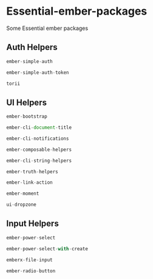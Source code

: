 # Essential-ember-packages
Some Essential ember packages

## Auth Helpers
```javascript
ember-simple-auth
```
```javascript
ember-simple-auth-token
```
```javascript
torii
```

## UI Helpers
```javascript
ember-bootstrap
```
```javascript
ember-cli-document-title
```
```javascript
ember-cli-notifications
```
```javascript
ember-composable-helpers
```
```javascript
ember-cli-string-helpers
```
```javascript
ember-truth-helpers
```
```javascript
ember-link-action
```
```javascript
ember-moment
```
```javascript
ui-dropzone
```


## Input Helpers
```javascript
ember-power-select
```
```javascript
ember-power-select-with-create
```
```javascript
emberx-file-input
```
```javascript
ember-radio-button
```
